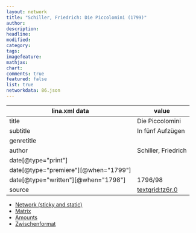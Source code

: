 ```yaml
---
layout: network
title: "Schiller, Friedrich: Die Piccolomini (1799)"
author:
description:
headline:
modified:
category:
tags:
imagefeature: 
mathjax: 
chart: 
comments: true
featured: false
list: true
networkdata: 86.json
---
```

lina.xml data  | value
------------- | -------------
title|Die Piccolomini
subtitle|In fünf Aufzügen
genretitle|
author|Schiller, Friedrich
date[@type="print"]|
date[@type="premiere"][@when="1799"]|
date[@type="written"][@when="1798"]|1796/98
source|[textgrid:tz6r.0](https://textgridlab.org/1.0/tgcrud-public/rest/textgrid:tz6r.0/data)



* [Network (sticky and static)](/network86)
* [Matrix](/matrix86)
* [Amounts](/amounts86)
* [Zwischenformat](/lina86 )
